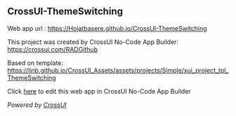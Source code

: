 ## CrossUI-ThemeSwitching
Web app url : https://Hojatbasere.github.io/CrossUI-ThemeSwitching

This project was created by CrossUI No-Code App Builder: https://crossui.com/RADGithub

Based on template: https://linb.github.io/CrossUI_Assets/assets/projects/Simple/xui_project_tpl_ThemeSwitching

Click [here](https://crossui.com/RADGithub/#!from=github&owner=Hojatbasere&repo=CrossUI-ThemeSwitching) to edit this web app in CrossUI No-Code App Builder

<i>Powered by [CrossUI](https://crossui.com)</i>
